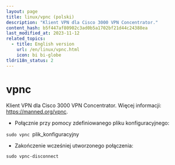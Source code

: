 ```yaml
---
layout: page
title: linux/vpnc (polski)
description: "Klient VPN dla Cisco 3000 VPN Concentrator."
content_hash: b5f447af80902c3ad0b5a1702bf21d44c24388ea
last_modified_at: 2023-11-12
related_topics:
  - title: English version
    url: /en/linux/vpnc.html
    icon: bi bi-globe
tldri18n_status: 2
---
```

# vpnc

Klient VPN dla Cisco 3000 VPN Concentrator.
Więcej informacji: <https://manned.org/vpnc>.

- Połącznie przy pomocy zdefiniowanego pliku konfiguracyjnego:

`sudo vpnc `<span class="tldr-var badge badge-pill bg-dark-lm bg-white-dm text-white-lm text-dark-dm font-weight-bold">plik_konfiguracyjny</span>

- Zakończenie wcześniej utworzonego połączenia:

`sudo vpnc-disconnect`
